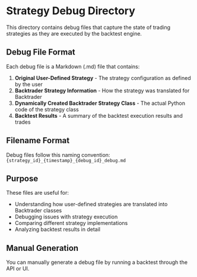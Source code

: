 # Strategy Debug Directory

This directory contains debug files that capture the state of trading strategies as they are executed by the backtest engine.

## Debug File Format

Each debug file is a Markdown (.md) file that contains:

1. **Original User-Defined Strategy** - The strategy configuration as defined by the user
2. **Backtrader Strategy Information** - How the strategy was translated for Backtrader
3. **Dynamically Created Backtrader Strategy Class** - The actual Python code of the strategy class
4. **Backtest Results** - A summary of the backtest execution results and trades

## Filename Format

Debug files follow this naming convention:
`{strategy_id}_{timestamp}_{debug_id}_debug.md`

## Purpose

These files are useful for:
- Understanding how user-defined strategies are translated into Backtrader classes
- Debugging issues with strategy execution
- Comparing different strategy implementations
- Analyzing backtest results in detail

## Manual Generation

You can manually generate a debug file by running a backtest through the API or UI.
